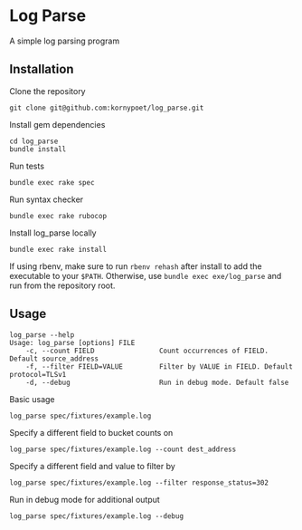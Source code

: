 # Log Parse

A simple log parsing program

## Installation

Clone the repository

```
git clone git@github.com:kornypoet/log_parse.git
```

Install gem dependencies

```
cd log_parse
bundle install
```

Run tests

```
bundle exec rake spec
```

Run syntax checker

```
bundle exec rake rubocop
```

Install log_parse locally

```
bundle exec rake install
```

If using rbenv, make sure to run `rbenv rehash` after install to add the executable to your `$PATH`. Otherwise, use `bundle exec exe/log_parse` and run from the repository root.

## Usage

```
log_parse --help
Usage: log_parse [options] FILE
    -c, --count FIELD                Count occurrences of FIELD. Default source_address
    -f, --filter FIELD=VALUE         Filter by VALUE in FIELD. Default protocol=TLSv1
    -d, --debug                      Run in debug mode. Default false
```

Basic usage

```
log_parse spec/fixtures/example.log
```

Specify a different field to bucket counts on

```
log_parse spec/fixtures/example.log --count dest_address
```

Specify a different field and value to filter by

```
log_parse spec/fixtures/example.log --filter response_status=302
```

Run in debug mode for additional output

```
log_parse spec/fixtures/example.log --debug
```
